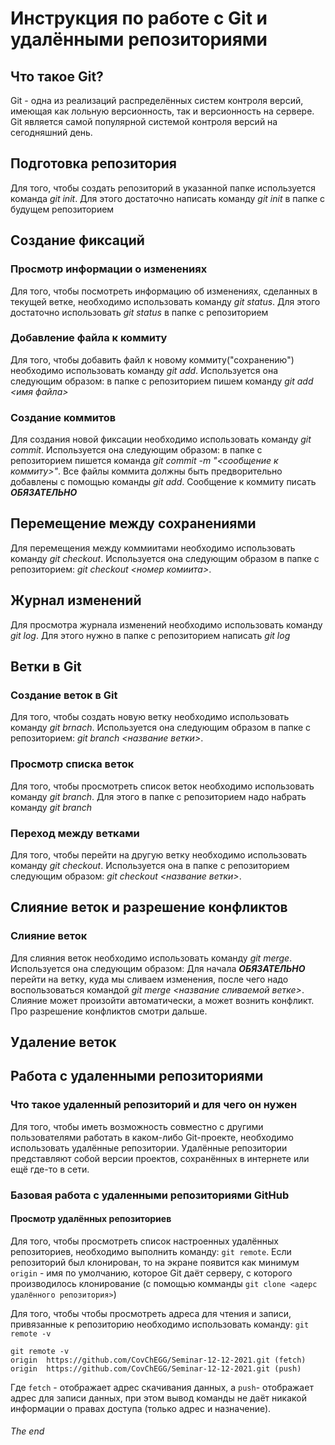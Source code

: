 # Инструкция по работе с Git и удалёнными репозиториями

## Что такое Git?

Git - одна из реализаций распределённых систем контроля версий, имеющая как лольную версионность, так и версионность на сервере. Git является самой популярной системой контроля версий на сегодняшний день.

## Подготовка репозитория
Для того, чтобы создать репозиторий в указанной папке используется команда *git init*. Для этого достаточно написать команду *git init* в папке с будущем репозиторием

## Создание фиксаций
### Просмотр информации о изменениях

Для того, чтобы посмотреть информацию об изменениях, сделанных в текущей ветке, необходимо использовать команду *git status*. Для этого достаточно использовать *git status* в папке с репозиторием

### Добавление файла к коммиту
Для того, чтобы добавить файл к новому коммиту("сохранению") необходимо использовать команду *git add*. Используется она следующим образом: в папке с репозиторием пишем команду *git add <имя файла>*

### Создание коммитов

Для создания новой фиксации необходимо использовать команду *git commit*. Используется она следующим образом: в папке с репозиторием пишется команда *git commit -m "<сообщение к коммиту>"*. Все файлы коммита должны быть предворительно добавлены с помощью команды *git add*. Сообщение к коммиту писать ***ОБЯЗАТЕЛЬНО***

## Перемещение между сохранениями
Для перемещения между коммиитами необходимо использовать команду *git checkout*. Используется она следующим образом в папке с репозиторием: *git checkout <номер комиита>*.

## Журнал изменений
Для просмотра журнала изменений необходимо использовать команду *git log*. Для этого нужно в папке с репозиторием написать *git log*

## Ветки в Git
### Создание веток в Git
Для того, чтобы создать новую ветку необходимо использовать команду *git brnach*. Используется она следующим образом в папке с репозиторием: *git branch <название ветки>*.
### Просмотр списка веток
Для того, чтобы просмотреть список веток необходимо использовать команду *git branch*. Для этого в папке с репозиторием надо набрать команду *git branch*

### Переход между ветками
Для того, чтобы перейти на другую ветку необходимо использовать команду *git checkout*. Используется она в папке с репозиторием следующим образом: *git checkout <название ветки>*.

## Слияние веток и разрешение конфликтов
### Слияние веток
Для слияния веток необходимо использовать команду *git merge*. Используется она следующим образом: Для начала ***ОБЯЗАТЕЛЬНО*** перейти на ветку, куда мы сливаем изменения, после чего надо воспользоваться командой *git merge <название сливаемой ветке>*. Слияние может произойти автоматически, а может вознить конфликт. Про разрешение конфликтов смотри дальше.

## Удаление веток

## Работа с удаленными репозиториями

### Что такое удаленный репозиторий и для чего он нужен

Для того, чтобы иметь возможность совместно с другими пользователями работать в каком-либо Git-проекте, необходимо использовать удалённые репозитории. Удалённые репозитории представляют собой версии проектов, сохранённых в интернете или ещё где-то в сети.

### Базовая работа с удаленными репозиториями GitHub

#### Просмотр удалённых репозиториев

Для того, чтобы просмотреть список настроенных удалённых репозиториев, необходимо выполнить команду: `git remote`. Если репозиторий был клонирован, то на экране появится как минимум `origin` - имя по умолчанию, которое Git даёт серверу, с которого производилось клонирование (с помощью комманды `git clone <адерс удалённого репозитория>`)

Для того, чтобы чтобы просмотреть адреса для чтения и записи, привязанные к репозиторию необходимо использовать команду: `git remote -v`

    git remote -v
    origin  https://github.com/CovChEGG/Seminar-12-12-2021.git (fetch)
    origin  https://github.com/CovChEGG/Seminar-12-12-2021.git (push)

Где `fetch` - отображает адрес скачивания данных, а `push`- отображает адрес для записи данных, при этом вывод команды не даёт никакой информации о правах доступа (только адрес и назначение).





###### The end
